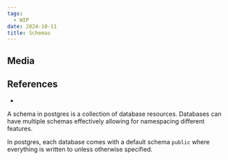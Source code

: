 ```yaml
---
tags:
  - WIP
date: 2024-10-11
title: Schemas
---
```


## Media

## References

- 

A schema in postgres is a collection of database resources. Databases can have multiple schemas effectively allowing for namespacing different features.

In postgres, each database comes with a default schema `public` where everything is written to unless otherwise specified.